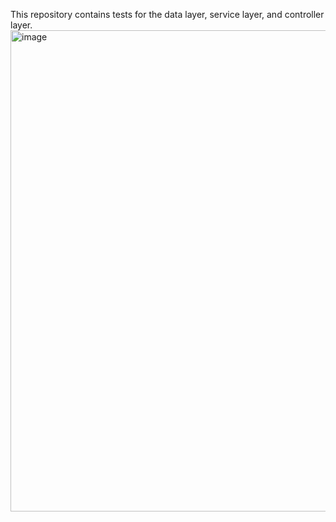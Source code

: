 This repository contains tests for the data layer, service layer, and controller layer.
<img width="770" alt="image" src="https://github.com/user-attachments/assets/cb8f8351-de55-49ed-b6e4-161a86c8cecc" />
